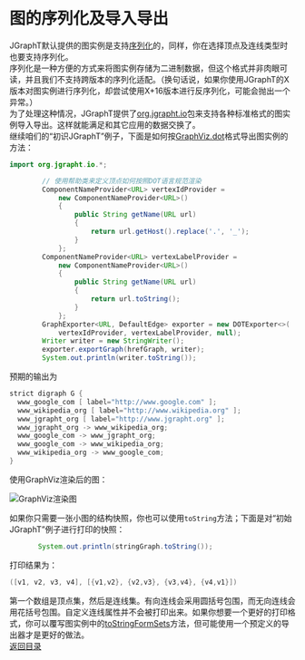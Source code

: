 # 图的序列化及导入导出  
JGraphT默认提供的图实例是支持[序列化](https://docs.oracle.com/javase/8/docs/api/java/io/Serializable.html)的，同样，你在选择顶点及连线类型时也要支持序列化。  
序列化是一种方便的方式来将图实例存储为二进制数据，但这个格式并非肉眼可读，并且我们不支持跨版本的序列化适配。（换句话说，如果你使用JGraphT的X版本对图实例进行序列化，却尝试使用X+16版本进行反序列化，可能会抛出一个异常。）  
为了处理这种情况，JGraphT提供了[org.jgrapht.io](https://jgrapht.org/javadoc/org/jgrapht/io/package-summary.html)包来支持各种标准格式的图实例导入导出。这样就能满足和其它应用的数据交换了。  
继续咱们的“初识JGraphT”例子，下面是如何按[GraphViz.dot](https://www.graphviz.org/)格式导出图实例的方法：  
``` java
import org.jgrapht.io.*;

        // 使用帮助类来定义顶点如何按照DOT语言规范渲染
        ComponentNameProvider<URL> vertexIdProvider =
            new ComponentNameProvider<URL>()
            {
                public String getName(URL url)
                {
                    return url.getHost().replace('.', '_');
                }
            };
        ComponentNameProvider<URL> vertexLabelProvider =
            new ComponentNameProvider<URL>()
            {
                public String getName(URL url)
                {
                    return url.toString();
                }
            };
        GraphExporter<URL, DefaultEdge> exporter = new DOTExporter<>(
            vertexIdProvider, vertexLabelProvider, null);
        Writer writer = new StringWriter();
        exporter.exportGraph(hrefGraph, writer);
        System.out.println(writer.toString());
```  
预期的输出为  
``` java
strict digraph G {
  www_google_com [ label="http://www.google.com" ];
  www_wikipedia_org [ label="http://www.wikipedia.org" ];
  www_jgrapht_org [ label="http://www.jgrapht.org" ];
  www_jgrapht_org -> www_wikipedia_org;
  www_google_com -> www_jgrapht_org;
  www_google_com -> www_wikipedia_org;
  www_wikipedia_org -> www_google_com;
}
```  
使用GraphViz渲染后的图：  

![GraphViz渲染图](https://jgrapht.org/guide/hello.png)  

如果你只需要一张小图的结构快照，你也可以使用`toString`方法；下面是对“初始JGraphT”例子进行打印的快照：  
``` java
       System.out.println(stringGraph.toString());
```  
打印结果为：  
``` java
([v1, v2, v3, v4], [{v1,v2}, {v2,v3}, {v3,v4}, {v4,v1}])
```  
第一个数组是顶点集，然后是连线集。有向连线会采用圆括号包围，而无向连线会用花括号包围。自定义连线属性并不会被打印出来。如果你想要一个更好的打印格式，你可以覆写图实例中的[toStringFormSets](https://jgrapht.org/javadoc/org/jgrapht/graph/AbstractGraph.html#toStringFromSets-java.util.Collection-java.util.Collection-boolean-)方法，但可能使用一个预定义的导出器才是更好的做法。  
[返回目录](https://github.com/roysong/reseachTec/tree/master/graph/jGraphT/apply/dev#jgrapht%E5%BC%80%E5%8F%91%E6%8C%87%E5%8D%97%E6%80%BB%E7%BA%B2)
